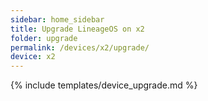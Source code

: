 ```yaml
---
sidebar: home_sidebar
title: Upgrade LineageOS on x2
folder: upgrade
permalink: /devices/x2/upgrade/
device: x2
---
```

{% include templates/device_upgrade.md %}
